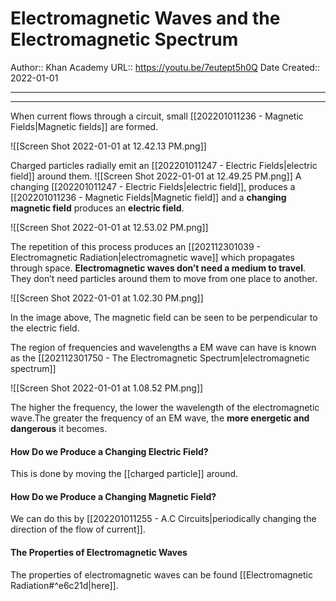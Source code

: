 # Electromagnetic Waves and the Electromagnetic Spectrum

Author:: Khan Academy
URL:: https://youtu.be/7eutept5h0Q
Date Created:: 2022-01-01
- - - 

[](https://youtu.be/7eutept5h0Q)

- - -
When current flows through a circuit, small [[202201011236 - Magnetic Fields|Magnetic fields]] are formed.

![[Screen Shot 2022-01-01 at 12.42.13 PM.png]]

Charged particles radially emit an [[202201011247 - Electric Fields|electric field]] around them.
![[Screen Shot 2022-01-01 at 12.49.25 PM.png]]
A changing [[202201011247 - Electric Fields|electric field]], produces a [[202201011236 - Magnetic Fields|Magnetic field]] and a **changing magnetic field** produces an **electric field**.

![[Screen Shot 2022-01-01 at 12.53.02 PM.png]]

The repetition of this process produces an [[202112301039 - Electromagnetic Radiation|electromagnetic wave]] which propagates through space. **Electromagnetic waves don’t need a medium to travel**. They don’t need particles around them to move from one place to another.

![[Screen Shot 2022-01-01 at 1.02.30 PM.png]]

In the image above, The magnetic field can be seen to be perpendicular to the electric field.

The region of frequencies and wavelengths a EM wave can have is known as the [[202112301750 - The Electromagnetic Spectrum|electromagnetic spectrum]]

![[Screen Shot 2022-01-01 at 1.08.52 PM.png]]

The higher the frequency, the lower the wavelength of the electromagnetic wave.The greater the frequency of an EM wave, the **more energetic and dangerous** it becomes.

#### How Do we Produce a Changing Electric Field?
This is done by moving the [[charged particle]] around.

#### How Do we Produce a Changing Magnetic Field?
We can do this by [[202201011255 - A.C Circuits|periodically changing the direction of the flow of current]].

#### The Properties of Electromagnetic Waves
The properties of electromagnetic waves can be found [[Electromagnetic Radiation#^e6c21d|here]].

